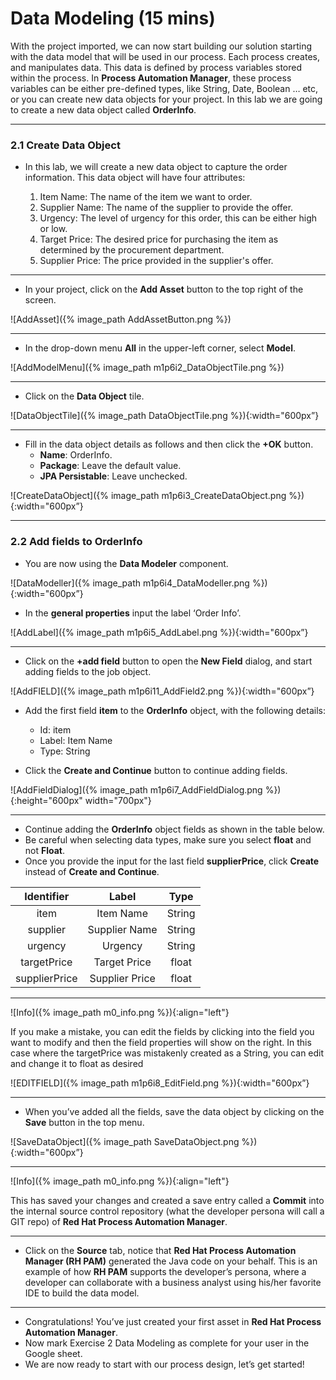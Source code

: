 # Data Modeling (15 mins)

With the project imported, we can now start building our solution starting with the data model that will be used in our process. Each process creates, and manipulates data. This data is defined by process variables stored within the process. In **Process Automation Manager**, these process variables can be either pre-defined types, like String, Date, Boolean … etc, or you can create new data objects for your project. In this lab we are going to create a new data object called **OrderInfo**.

---

### 2.1 Create Data Object

- In this lab, we will create a new data object to capture the order information. This data object will have four attributes:

  1. Item Name: The name of the item we want to order.
  2. Supplier Name: The name of the supplier to provide the offer.
  3. Urgency: The level of urgency for this order, this can be either high or low.
  4. Target Price: The desired price for purchasing the item as determined by the procurement department.
  5. Supplier Price: The price provided in the supplier's offer.

---

- In your project, click on the **Add Asset** button to the top right of the screen.

![AddAsset]({% image_path AddAssetButton.png %})

---

- In the drop-down menu **All** in the upper-left corner, select **Model**.

![AddModelMenu]({% image_path m1p6i2_DataObjectTile.png %})

---

- Click on the **Data Object** tile.

![DataObjectTile]({% image_path DataObjectTile.png %}){:width="600px”}

---

- Fill in the data object details as follows and then click the **+OK** button.
  - **Name**: OrderInfo.
  - **Package**: Leave the default value.
  - **JPA Persistable**: Leave unchecked.

![CreateDataObject]({% image_path m1p6i3_CreateDataObject.png %}){:width="600px”}

---

### 2.2 Add fields to OrderInfo

- You are now using the **Data Modeler** component.

![DataModeller]({% image_path m1p6i4_DataModeller.png %}){:width="600px”}

- In the **general properties** input the label ‘Order Info’.

![AddLabel]({% image_path m1p6i5_AddLabel.png %}){:width="600px”}

---

- Click on the **+add field** button to open the **New Field** dialog, and start adding fields to the job object.

![AddFIELD]({% image_path m1p6i11_AddField2.png %}){:width="600px”}

- Add the first field **item** to the **OrderInfo** object, with the following details:

  - Id: item
  - Label: Item Name
  - Type: String

- Click the **Create and Continue** button to continue adding fields.

![AddFieldDialog]({% image_path m1p6i7_AddFieldDialog.png %}){:height="600px" width="700px"}

---

- Continue adding the **OrderInfo** object fields as shown in the table below.
- Be careful when selecting data types, make sure you select **float** and not **Float**.
- Once you provide the input for the last field **supplierPrice**, click **Create** instead of **Create and Continue**.

|  Identifier   |     Label      |  Type  |
| :-----------: | :------------: | :----: |
|     item      |   Item Name    | String |
|   supplier    | Supplier Name  | String |
|    urgency    |    Urgency     | String |
|  targetPrice  |  Target Price  | float  |
| supplierPrice | Supplier Price | float  |

---

![Info]({% image_path m0_info.png %}){:align="left"}

If you make a mistake, you can edit the fields by clicking into the field you want to modify and then the field properties will show on the right. In this case where the targetPrice was mistakenly created as a String, you can edit and change it to float as desired

![EDITFIELD]({% image_path m1p6i8_EditField.png %}){:width="600px”}

---

- When you’ve added all the fields, save the data object by clicking on the **Save** button in the top menu.

![SaveDataObject]({% image_path SaveDataObject.png %}){:width="600px”}

---

![Info]({% image_path m0_info.png %}){:align="left"}

This has saved your changes and created a save entry called a **Commit** into the internal source control repository (what the developer persona will call a GIT repo) of **Red Hat Process Automation Manager**.

---

- Click on the **Source** tab, notice that **Red Hat Process Automation Manager (RH PAM)** generated the Java code on your behalf. This is an example of how **RH PAM** supports the developer’s persona, where a developer can collaborate with a business analyst using his/her favorite IDE to build the data model.

---

- Congratulations! You’ve just created your first asset in **Red Hat Process Automation Manager**.
- Now mark Exercise 2 Data Modeling as complete for your user in the Google sheet.
- We are now ready to start with our process design, let’s get started!

